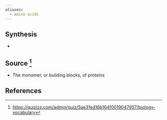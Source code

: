 ```yaml
---
aliases:
  - amino acids
---
```

## Synthesis
- 
## Source [^1]
- The monomer, or building blocks, of proteins
## References

[^1]: https://quizizz.com/admin/quiz/5ae31ed16b164f0019047957/biology-vocabulary
